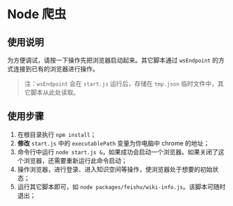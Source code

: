 # Node 爬虫

## 使用说明

为方便调试，请按一下操作先把浏览器启动起来。其它脚本通过 `wsEndpoint` 的方式连接到已有的浏览器进行操作。

> 注：`wsEndpoint` 会在 `start.js` 运行后，存储在 `tmp.json` 临时文件中，其它脚本从此处读取。

## 使用步骤

1. 在根目录执行 `npm install`；
2. **修改** `start.js` 中的 `executablePath` 变量为你电脑中 chrome 的地址；
3. 命令行中运行 `node start.js &`，如果成功会启动一个浏览器。如果关闭了这个浏览器，还需要重新运行此命令启动；
4. 操作浏览器，进行登录、进入知识空间等操作，使浏览器处于想要的初始状态；
5. 运行其它脚本即可，如 `node packages/feishu/wiki-info.js`。该脚本可随时退出；
